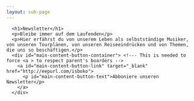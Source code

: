 ```yaml
---
layout: sub-page
---
```


      <h1>Newsletter</h1>
      <p>Bleibe immer auf dem Laufenden</p>
      <p>Hier erfährst du von unserem Leben als selbstständige Musiker, von unseren Tourplänen, von unseren Reiseeindrücken und von Themen, die uns so beschäftigen.</p>
      <div id="main-content-button-container"> <!--- This is needed to force <a > to respect parent's boarders -->
        <a id="main-content-button-link" target="_blank" href="http://eepurl.com/isboko">
          <p id="main-content-button-text">Abboniere unseren Newsletter</p>
        </a>
      </div>
